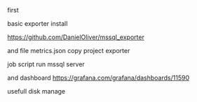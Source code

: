 first 

basic exporter install

https://github.com/DanielOliver/mssql_exporter

and file metrics.json copy project exporter

job script run mssql server 


and dashboard 
https://grafana.com/grafana/dashboards/11590


usefull disk manage 
